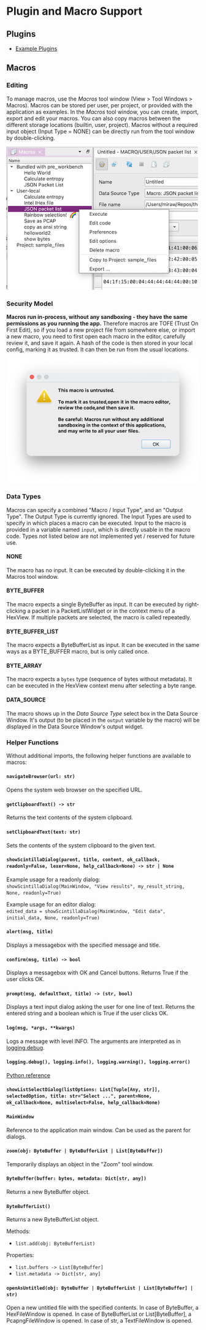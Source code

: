 # Plugin and Macro Support

## Plugins

* [Example Plugins](https://github.com/luelista/prewb_example_plugins)

## Macros

### Editing

To manage macros, use the *Macros* tool window (View > Tool Windows > Macros).
Macros can be stored per user, per project, or provided with the application as examples.
In the *Macros* tool window, you can create, import, export and edit your macros.
You can also copy macros between the different storage locations (builtin, user, project).
Macros without a required input object (Input Type = NONE) can be directly run from the tool window by double-clicking.

![Tool Window](images/macros-tool-window.png)

### Security Model

**Macros run in-process, without any sandboxing - they have the same permissions as you running the app.** 
Therefore macros are TOFE (Trust On First Edit), so if you load a new project file from somewhere else, or import a new macro,
you need to first open each macro in the editor, carefully review it, and save it again. 
A hash of the code is then stored in your local config, marking it as trusted. It can then be run from the usual locations.

![Untrusted Macro Dialog](images/untrusted-macro.png)

<a name="macro-properties-help"></a>
### Data Types
Macros can specify a combined "Macro / Input Type", and an "Output Type".
The Output Type is currently ignored.
The Input Types are used to specify in which places a macro can be executed.
Input to the macro is provided in a variable named `input`, which is directly 
usable in the macro code.
Types not listed below are not implemented yet / reserved for future use.

#### NONE
The macro has no input. It can be executed by double-clicking it in the
Macros tool window.

#### BYTE_BUFFER
The macro expects a single ByteBuffer as input. It can be executed by right-clicking
a packet in a PacketListWidget or in the context menu of a HexView.
If multiple packets are selected, the macro is called repeatedly.

#### BYTE_BUFFER_LIST
The macro expects a ByteBufferList as input. It can be executed in the
same ways as a BYTE_BUFFER macro, but is only called once.

#### BYTE_ARRAY
The macro expects a `bytes` type (sequence of bytes without metadata).
It can be executed in the HexView context menu after
selecting a byte range.

#### DATA_SOURCE
The macro shows up in the *Data Source Type* select box in the Data Source Window.
It's output (to be placed in the `output` variable by the macro) will
be displayed in the Data Source Window's output widget.





<a name="macro-code-help"></a>
### Helper Functions
Without additional imports, the following helper functions are available to macros:

#### `navigateBrowser(url: str)`
Opens the system web browser on the specified URL.

#### `getClipboardText() -> str`
Returns the text contents of the system clipboard.

#### `setClipboardText(text: str)`
Sets the contents of the system clipboard to the given text.

#### `showScintillaDialog(parent, title, content, ok_callback, readonly=False, lexer=None, help_callback=None) -> str | None`

Example usage for a readonly dialog:  
`showScintillaDialog(MainWindow, "View results", my_result_string, None, readonly=True)`

Example usage for an editor dialog:  
`edited_data = showScintillaDialog(MainWindow, "Edit data", initial_data, None, readonly=True)`


#### `alert(msg, title)`
Displays a messagebox with the specified message and title.

#### `confirm(msg, title) -> bool`
Displays a messagebox with OK and Cancel buttons. Returns True if the user clicks OK.

#### `prompt(msg, defaultText, title) -> (str, bool)`
Displays a text input dialog asking the user for one line of text. Returns the entered string and a boolean which is True if the user clicks OK.

#### `log(msg, *args, **kwargs)`
Logs a message with level INFO. The arguments are interpreted as in [logging.debug](https://docs.python.org/3/library/logging.html#logging.debug).

#### `logging.debug(), logging.info(), logging.warning(), logging.error()`
[Python reference](https://docs.python.org/3/library/logging.html#logger-objects)

#### `showListSelectDialog(listOptions: List[Tuple[Any, str]], selectedOption, title: str="Select ...", parent=None, ok_callback=None, multiselect=False, help_callback=None)`

#### `MainWindow`
Reference to the application main window. Can be used as the parent for dialogs.

#### `zoom(obj: ByteBuffer | ByteBufferList | List[ByteBuffer])`
Temporarily displays an object in the "Zoom" tool window.


#### `ByteBuffer(buffer: bytes, metadata: Dict[str, any])`
Returns a new ByteBuffer object.


#### `ByteBufferList()`
Returns a new ByteBufferList object.

Methods:
* `list.add(obj: ByteBufferList)`

Properties:
* `list.buffers -> List[ByteBuffer]`
* `list.metadata -> Dict[str, any]`


#### `openAsUntitled(obj: ByteBuffer | ByteBufferList | List[ByteBuffer] | str)`
Open a new untitled file with the specified contents.
In case of ByteBuffer, a HexFileWindow is opened. 
In case of ByteBufferList or List[ByteBuffer], a PcapngFileWindow is opened.
In case of str, a TextFileWindow is opened.

